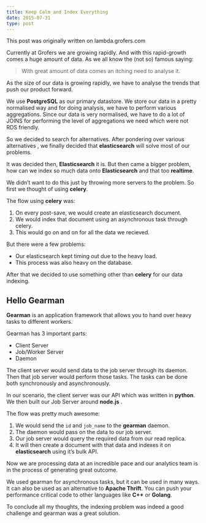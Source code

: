 ```yaml
---
title: Keep Calm and Index Everything
date: 2015-07-31
type: post
---
```


This post was originally written on lambda.grofers.com


Currently at Grofers we are growing rapidly. And with this rapid-growth comes a huge amount of data. As we all know the (not so) famous saying:

> With great amount of data comes an itching need to analyse it.

As the size of our data is growing rapidly, we have to analyse the trends that push our product forward.

We use **PostgreSQL** as our primary datastore. We store our data in a pretty normalised way and for doing analysis, we have to perform various aggregations. Since our data is very normalised, we have to do a lot of JOINS for performing the level of aggregations we need which were not RDS friendly.

So we decided to search for alternatives. After pondering over various alternatives , we finally decided that **elasticsearch** will solve most of our problems.

It was decided then, **Elasticsearch** it is. But then came a bigger problem, how can we index so much data onto **Elasticsearch** and that too **realtime**.

We didn’t want to do this just by throwing more servers to the problem. So first we thought of using **celery**.

The flow using **celery** was:

1. On every post-save, we would create an elasticsearch document.
2. We would index that document using an asynchronous task through celery.
3. This would go on and on for all the data we recieved.

But there were a few problems:
* Our elasticsearch kept timing out due to the heavy load.
* This process was also heavy on the database.

After that we decided to use something other than **celery** for our data indexing.

## Hello Gearman
**Gearman** is an application framework that allows you to hand over heavy tasks to different workers.

Gearman has 3 important parts:
* Client Server
* Job/Worker Server
* Daemon

The client server would send data to the job server through its daemon. Then that job server would perform those tasks. The tasks can be done both synchronously and asynchronously.

In our scenario, the client server was our API which was written in **python**. We then built our Job Server around **node.js** .

The flow was pretty much awesome:

1. We would send the `id` and `job_name` to the **gearman** daemon.
2. The daemon would pass on the data to our job server.
3. Our job server would query the required data from our read replica.
4. It will then create a document with that data and indexes it on **elasticsearch** using it’s bulk API.

Now we are processing data at an incredible pace and our analytics team is in the process of generating great outcome.

We used gearman for asynchronous tasks, but it can be used in many ways. It can also be used as an alternative to **Apache Thrift**. You can push your performance critical code to other languages like **C++** or **Golang**.

To conclude all my thoughts, the indexing problem was indeed a good challenge and gearman was a great solution.